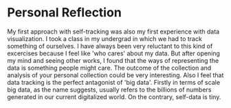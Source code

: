 # Personal Reflection

My first approach with self-tracking was also my first experience with data visualization. I took a class in my undergrad in which we had to track something of ourselves. I have always been very reluctant to this kind of excercises because I feel like 'who cares' about my data. But after opening my mind and seeing other works, I found that the ways of representing the data is something people might care. The outcome of the collection and analysis of your personal collection could be very interesting. Also I feel that data tracking is the perfect antagonist of 'big data'. Firstly in terms of scale big data, as the name suggests, usually refers to the billions of numbers generated in our current digitalized world. On the contrary, self-data is tiny. 
